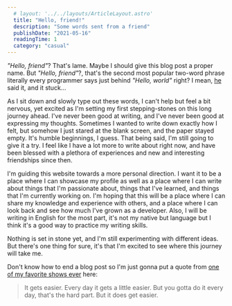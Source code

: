 ```yaml
---
  # layout: '../../layouts/ArticleLayout.astro'
  title: "Hello, friend!"
  description: "Some words sent from a friend"
  publishDate: "2021-05-16"
  readingTime: 1
  category: "casual"
---
```


*"Hello, friend"*? That's lame. Maybe I should give this blog post a proper name. But *"Hello, friend"*?, that's the second most popular two-word phrase literally every programmer says just behind *"Hello, world"* right? I mean, [he](https://en.wikipedia.org/wiki/Mr._Robot) said it, and it stuck...

As I sit down and slowly type out these words, I can't help but feel a bit nervous, yet excited as I'm setting my first stepping-stones on this long journey ahead. I've never been good at writing, and I've never been good at expressing my thoughts. Sometimes I wanted to write down exactly how I felt, but somehow I just stared at the blank screen, and the paper stayed empty. It's humble beginnings, I guess. That being said, I'm still going to give it a try. I feel like I have a lot more to write about right now, and have been blessed with a plethora of experiences and new and interesting friendships since then.

I'm guiding this website towards a more personal direction. I want it to be a place where I can showcase my profile as well as a place where I can write about things that I'm passionate about, things that I've learned, and things that I'm currently working on. I'm hoping that this will be a place where I can share my knowledge and experience with others, and a place where I can look back and see how much I've grown as a developer. Also, I will be writing in English for the most part, it's not my native but language but I think it's a good way to practice my writing skills.

Nothing is set in stone yet, and I'm still experimenting with different ideas. But there's one thing for sure, it's that I'm excited to see where this journey will take me.

Don't know how to end a blog post so I'm just gonna put a quote from [one of my favorite shows ever](https://en.wikipedia.org/wiki/BoJack_Horseman) here:

> It gets easier. Every day it gets a little easier. But you gotta do it every day, that's the hard part. But it does get easier.

